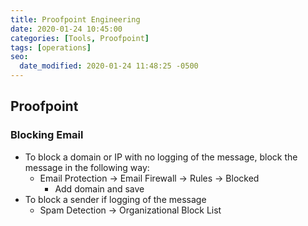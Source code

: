 ```yaml
---
title: Proofpoint Engineering
date: 2020-01-24 10:45:00
categories: [Tools, Proofpoint]
tags: [operations]
seo:
  date_modified: 2020-01-24 11:48:25 -0500
---
```

## Proofpoint

### Blocking Email

- To block a domain or IP with no logging of the message, block the message in the following way:
  - Email Protection -> Email Firewall -> Rules -> Blocked
    - Add domain and save
- To block a sender if logging of the message
  - Spam Detection -> Organizational Block List